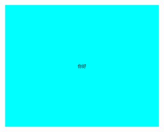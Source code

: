 <div class="box">
    <div class="text">你好</div>
</div>

<style>
    .box{
        background-color: aqua;
        display: flex;
        justify-content: center;
        align-items: center;
        height: 400px;
    }

    .box:active{
        background-color: aliceblue;
    }
</style>